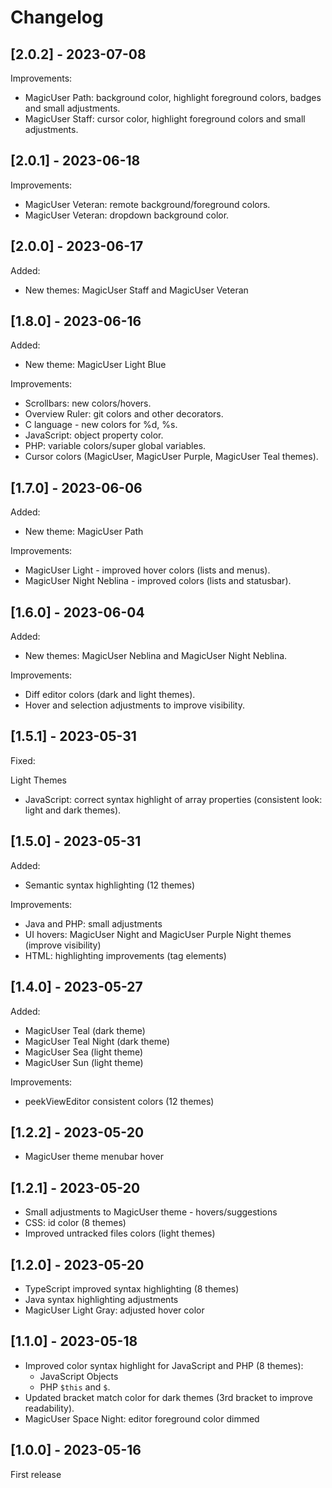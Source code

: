 # Changelog

## [2.0.2] - 2023-07-08
Improvements:
- MagicUser Path: background color, highlight foreground colors, badges and small adjustments.
- MagicUser Staff: cursor color, highlight foreground colors and small adjustments.

## [2.0.1] - 2023-06-18
Improvements:
- MagicUser Veteran: remote background/foreground colors.
- MagicUser Veteran: dropdown background color.

## [2.0.0] - 2023-06-17
Added:
- New themes: MagicUser Staff and MagicUser Veteran

## [1.8.0] - 2023-06-16
Added:
- New theme: MagicUser Light Blue

Improvements:
- Scrollbars: new colors/hovers.
- Overview Ruler: git colors and other decorators.
- C language - new colors for %d, %s.
- JavaScript: object property color.
- PHP: variable colors/super global variables.
- Cursor colors (MagicUser, MagicUser Purple, MagicUser Teal themes).

## [1.7.0] - 2023-06-06

Added:
- New theme: MagicUser Path

Improvements:
- MagicUser Light - improved hover colors (lists and menus).
- MagicUser Night Neblina - improved colors (lists and statusbar).

## [1.6.0] - 2023-06-04

Added:
- New themes: MagicUser Neblina and MagicUser Night Neblina.

Improvements:
- Diff editor colors (dark and light themes).
- Hover and selection adjustments to improve visibility.

## [1.5.1] - 2023-05-31

Fixed:

Light Themes
- JavaScript: correct syntax highlight of array properties (consistent look: light and dark themes).

## [1.5.0] - 2023-05-31
Added:
- Semantic syntax highlighting (12 themes)

Improvements:
- Java and PHP: small adjustments
- UI hovers: MagicUser Night and MagicUser Purple Night themes (improve visibility)
- HTML: highlighting improvements (tag elements)

## [1.4.0] - 2023-05-27

Added:
- MagicUser Teal (dark theme)
- MagicUser Teal Night (dark theme)
- MagicUser Sea (light theme)
- MagicUser Sun (light theme)

Improvements:
- peekViewEditor consistent colors (12 themes)

## [1.2.2] - 2023-05-20
- MagicUser theme menubar hover

## [1.2.1] - 2023-05-20
- Small adjustments to MagicUser theme - hovers/suggestions
- CSS: id color (8 themes)
- Improved untracked files colors (light themes)

## [1.2.0] - 2023-05-20
- TypeScript improved syntax highlighting (8 themes)
- Java syntax highlighting adjustments
- MagicUser Light Gray: adjusted hover color

## [1.1.0] - 2023-05-18
- Improved color syntax highlight for JavaScript and PHP (8 themes):
  - JavaScript Objects
  - PHP `$this` and `$`. 
- Updated bracket match color for dark themes (3rd bracket to improve readability).
- MagicUser Space Night: editor foreground color dimmed 

## [1.0.0] - 2023-05-16
First release
